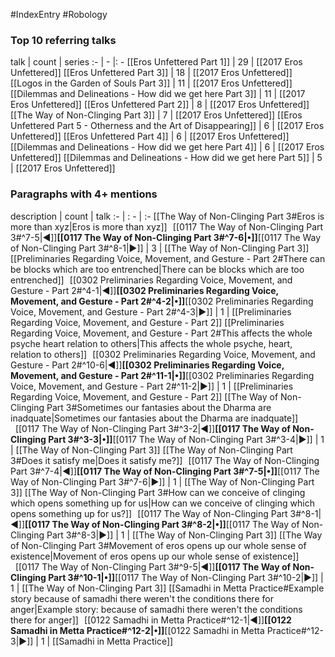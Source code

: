 #IndexEntry #Robology

### Top 10 referring talks
talk | count | series
:- | - |: -
[[Eros Unfettered Part 1]] | 29 | [[2017 Eros Unfettered]]
[[Eros Unfettered Part 3]] | 18 | [[2017 Eros Unfettered]]
[[Logos in the Garden of Souls Part 3]] | 11 | [[2017 Eros Unfettered]]
[[Dilemmas and Delineations - How did we get here Part 3]] | 11 | [[2017 Eros Unfettered]]
[[Eros Unfettered Part 2]] | 8 | [[2017 Eros Unfettered]]
[[The Way of Non-Clinging Part 3]] | 7 | [[2017 Eros Unfettered]]
[[Eros Unfettered Part 5 - Otherness and the Art of Disappearing]] | 6 | [[2017 Eros Unfettered]]
[[Eros Unfettered Part 4]] | 6 | [[2017 Eros Unfettered]]
[[Dilemmas and Delineations - How did we get here Part 4]] | 6 | [[2017 Eros Unfettered]]
[[Dilemmas and Delineations - How did we get here Part 5]] | 5 | [[2017 Eros Unfettered]]

### Paragraphs with 4+ mentions
description | count | talk
:- | : - | :-
[[The Way of Non-Clinging Part 3#Eros is more than xyz\|Eros is more than xyz]] &nbsp;&nbsp;[[0117 The Way of Non-Clinging Part 3#^7-5\|◀]]**[[0117 The Way of Non-Clinging Part 3#^7-6\|•]]**[[0117 The Way of Non-Clinging Part 3#^8-1\|▶]] | 3 | [[The Way of Non-Clinging Part 3]]
[[Preliminaries Regarding Voice, Movement, and Gesture - Part 2#There can be blocks which are too entrenched\|There can be blocks which are too entrenched]] &nbsp;&nbsp;[[0302 Preliminaries Regarding Voice, Movement, and Gesture - Part 2#^4-1\|◀]]**[[0302 Preliminaries Regarding Voice, Movement, and Gesture - Part 2#^4-2\|•]]**[[0302 Preliminaries Regarding Voice, Movement, and Gesture - Part 2#^4-3\|▶]] | 1 | [[Preliminaries Regarding Voice, Movement, and Gesture - Part 2]]
[[Preliminaries Regarding Voice, Movement, and Gesture - Part 2#This affects the whole psyche heart relation to others\|This affects the whole psyche, heart, relation to others]] &nbsp;&nbsp;[[0302 Preliminaries Regarding Voice, Movement, and Gesture - Part 2#^10-6\|◀]]**[[0302 Preliminaries Regarding Voice, Movement, and Gesture - Part 2#^11-1\|•]]**[[0302 Preliminaries Regarding Voice, Movement, and Gesture - Part 2#^11-2\|▶]] | 1 | [[Preliminaries Regarding Voice, Movement, and Gesture - Part 2]]
[[The Way of Non-Clinging Part 3#Sometimes our fantasies about the Dharma are inadquate\|Sometimes our fantasies about the Dharma are inadquate]] &nbsp;&nbsp;[[0117 The Way of Non-Clinging Part 3#^3-2\|◀]]**[[0117 The Way of Non-Clinging Part 3#^3-3\|•]]**[[0117 The Way of Non-Clinging Part 3#^3-4\|▶]] | 1 | [[The Way of Non-Clinging Part 3]]
[[The Way of Non-Clinging Part 3#Does it satisfy me\|Does it satisfy me?]] &nbsp;&nbsp;[[0117 The Way of Non-Clinging Part 3#^7-4\|◀]]**[[0117 The Way of Non-Clinging Part 3#^7-5\|•]]**[[0117 The Way of Non-Clinging Part 3#^7-6\|▶]] | 1 | [[The Way of Non-Clinging Part 3]]
[[The Way of Non-Clinging Part 3#How can we conceive of clinging which opens something up for us\|How can we conceive of clinging which opens something up for us?]] &nbsp;&nbsp;[[0117 The Way of Non-Clinging Part 3#^8-1\|◀]]**[[0117 The Way of Non-Clinging Part 3#^8-2\|•]]**[[0117 The Way of Non-Clinging Part 3#^8-3\|▶]] | 1 | [[The Way of Non-Clinging Part 3]]
[[The Way of Non-Clinging Part 3#Movement of eros opens up our whole sense of existence\|Movement of eros opens up our whole sense of existence]] &nbsp;&nbsp;[[0117 The Way of Non-Clinging Part 3#^9-5\|◀]]**[[0117 The Way of Non-Clinging Part 3#^10-1\|•]]**[[0117 The Way of Non-Clinging Part 3#^10-2\|▶]] | 1 | [[The Way of Non-Clinging Part 3]]
[[Samadhi in Metta Practice#Example story because of samadhi there weren't the conditions there for anger\|Example story: because of samadhi there weren't the conditions there for anger]] &nbsp;&nbsp;[[0122 Samadhi in Metta Practice#^12-1\|◀]]**[[0122 Samadhi in Metta Practice#^12-2\|•]]**[[0122 Samadhi in Metta Practice#^12-3\|▶]] | 1 | [[Samadhi in Metta Practice]]

